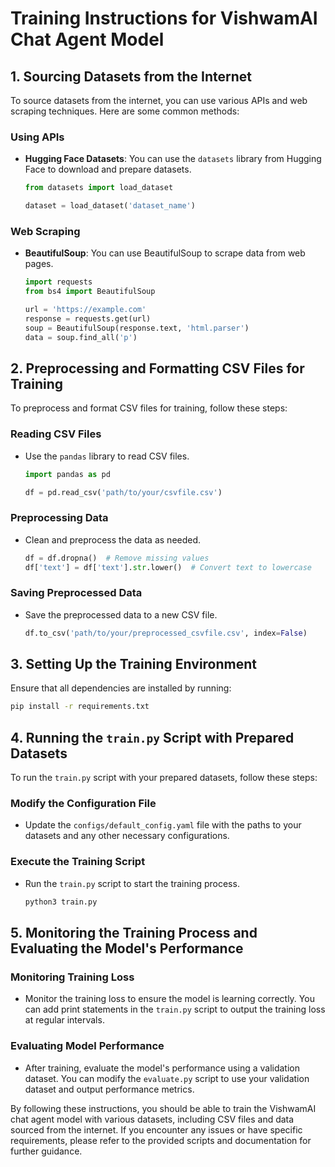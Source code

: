 # Training Instructions for VishwamAI Chat Agent Model

## 1. Sourcing Datasets from the Internet

To source datasets from the internet, you can use various APIs and web scraping techniques. Here are some common methods:

### Using APIs
- **Hugging Face Datasets**: You can use the `datasets` library from Hugging Face to download and prepare datasets.
  ```python
  from datasets import load_dataset

  dataset = load_dataset('dataset_name')
  ```

### Web Scraping
- **BeautifulSoup**: You can use BeautifulSoup to scrape data from web pages.
  ```python
  import requests
  from bs4 import BeautifulSoup

  url = 'https://example.com'
  response = requests.get(url)
  soup = BeautifulSoup(response.text, 'html.parser')
  data = soup.find_all('p')
  ```

## 2. Preprocessing and Formatting CSV Files for Training

To preprocess and format CSV files for training, follow these steps:

### Reading CSV Files
- Use the `pandas` library to read CSV files.
  ```python
  import pandas as pd

  df = pd.read_csv('path/to/your/csvfile.csv')
  ```

### Preprocessing Data
- Clean and preprocess the data as needed.
  ```python
  df = df.dropna()  # Remove missing values
  df['text'] = df['text'].str.lower()  # Convert text to lowercase
  ```

### Saving Preprocessed Data
- Save the preprocessed data to a new CSV file.
  ```python
  df.to_csv('path/to/your/preprocessed_csvfile.csv', index=False)
  ```

## 3. Setting Up the Training Environment

Ensure that all dependencies are installed by running:
```bash
pip install -r requirements.txt
```

## 4. Running the `train.py` Script with Prepared Datasets

To run the `train.py` script with your prepared datasets, follow these steps:

### Modify the Configuration File
- Update the `configs/default_config.yaml` file with the paths to your datasets and any other necessary configurations.

### Execute the Training Script
- Run the `train.py` script to start the training process.
  ```bash
  python3 train.py
  ```

## 5. Monitoring the Training Process and Evaluating the Model's Performance

### Monitoring Training Loss
- Monitor the training loss to ensure the model is learning correctly. You can add print statements in the `train.py` script to output the training loss at regular intervals.

### Evaluating Model Performance
- After training, evaluate the model's performance using a validation dataset. You can modify the `evaluate.py` script to use your validation dataset and output performance metrics.

By following these instructions, you should be able to train the VishwamAI chat agent model with various datasets, including CSV files and data sourced from the internet. If you encounter any issues or have specific requirements, please refer to the provided scripts and documentation for further guidance.

